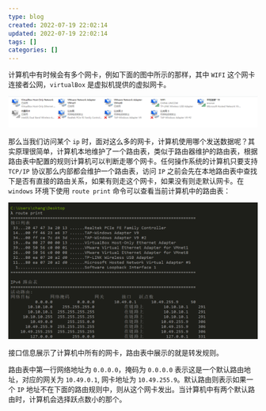 ```yaml
---
type: blog
created: 2022-07-19 22:02:14
updated: 2022-07-19 22:02:14
tags: []
categories: []
---
```


计算机中有时候会有多个网卡，例如下面的图中所示的那样，其中 `WIFI` 这个网卡连接者公网，`virtualBox` 是虚拟机提供的虚拟网卡。

![](附件/image/计算机中的路由表_image_1.png)

那么当我们访问某个 `ip` 时，面对这么多的网卡，计算机使用哪个发送数据呢？其实原理很简单，计算机本地维护了一个路由表，类似于路由器维护的路由表，根据路由表中配置的规则计算机可以判断走哪个网卡。任何操作系统的计算机只要支持 `TCP/IP` 协议那么内部都会维护一个路由表，访问 `IP` 之前会先在本地路由表中查找下是否有直接的路由关系，如果有则走这个网卡，如果没有则走默认网卡。在 `windows` 环境下使用 `route print` 命令可以查看当前计算机中的路由表：

![](附件/image/计算机中的路由表_image_2.png)

接口信息展示了计算机中所有的网卡，路由表中展示的就是转发规则。

路由表中第一行网络地址为 `0.0.0.0`，掩码为 `0.0.0.0` 表示这是一个默认路由地址，对应的网关为 `10.49.0.1`, 网卡地址为 `10.49.255.9`。默认路由则表示如果一个 `IP` 地址不在下面的路由规则中，则从这个网卡发出。当计算机中有两个默认路由时，计算机会选择跃点数小的那个。
